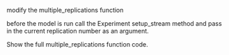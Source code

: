 modify the multiple_replications function

before the model is run call the Experiment setup_stream method and pass in the current replication number as an argument.

Show the full multiple_replications function code.